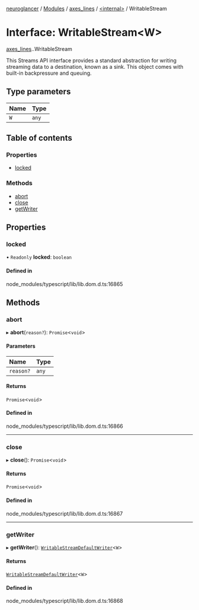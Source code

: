 [neuroglancer](../README.md) / [Modules](../modules.md) / [axes\_lines](../modules/axes_lines.md) / [<internal\>](../modules/axes_lines._internal_.md) / WritableStream

# Interface: WritableStream<W\>

[axes_lines](../modules/axes_lines.md).[<internal>](../modules/axes_lines._internal_.md).WritableStream

This Streams API interface provides a standard abstraction for writing streaming data to a destination, known as a sink. This object comes with built-in backpressure and queuing.

## Type parameters

| Name | Type |
| :------ | :------ |
| `W` | `any` |

## Table of contents

### Properties

- [locked](axes_lines._internal_.WritableStream.md#locked)

### Methods

- [abort](axes_lines._internal_.WritableStream.md#abort)
- [close](axes_lines._internal_.WritableStream.md#close)
- [getWriter](axes_lines._internal_.WritableStream.md#getwriter)

## Properties

### locked

• `Readonly` **locked**: `boolean`

#### Defined in

node_modules/typescript/lib/lib.dom.d.ts:16865

## Methods

### abort

▸ **abort**(`reason?`): `Promise`<`void`\>

#### Parameters

| Name | Type |
| :------ | :------ |
| `reason?` | `any` |

#### Returns

`Promise`<`void`\>

#### Defined in

node_modules/typescript/lib/lib.dom.d.ts:16866

___

### close

▸ **close**(): `Promise`<`void`\>

#### Returns

`Promise`<`void`\>

#### Defined in

node_modules/typescript/lib/lib.dom.d.ts:16867

___

### getWriter

▸ **getWriter**(): [`WritableStreamDefaultWriter`](../modules/axes_lines._internal_.md#writablestreamdefaultwriter)<`W`\>

#### Returns

[`WritableStreamDefaultWriter`](../modules/axes_lines._internal_.md#writablestreamdefaultwriter)<`W`\>

#### Defined in

node_modules/typescript/lib/lib.dom.d.ts:16868
